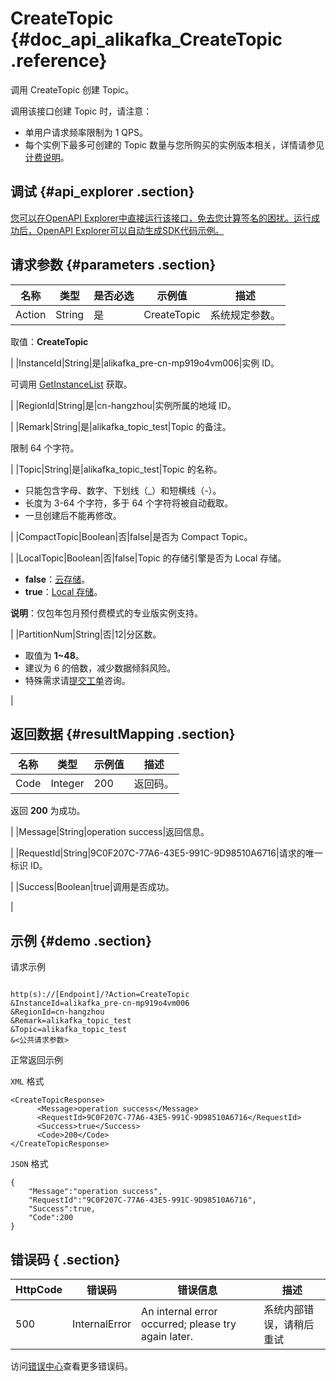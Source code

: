 # CreateTopic {#doc_api_alikafka_CreateTopic .reference}

调用 CreateTopic 创建 Topic。

调用该接口创建 Topic 时，请注意：

-   单用户请求频率限制为 1 QPS。
-   每个实例下最多可创建的 Topic 数量与您所购买的实例版本相关，详情请参见[计费说明](https://help.aliyun.com/document_detail/84737.html)。

## 调试 {#api_explorer .section}

[您可以在OpenAPI Explorer中直接运行该接口，免去您计算签名的困扰。运行成功后，OpenAPI Explorer可以自动生成SDK代码示例。](https://api.aliyun.com/#product=alikafka&api=CreateTopic&type=RPC&version=2018-10-15)

## 请求参数 {#parameters .section}

|名称|类型|是否必选|示例值|描述|
|--|--|----|---|--|
|Action|String|是|CreateTopic|系统规定参数。

 取值：**CreateTopic**

 |
|InstanceId|String|是|alikafka\_pre-cn-mp919o4vm006|实例 ID。

 可调用 [GetInstanceList](https://help.aliyun.com/document_detail/94533.html?spm=a2c4g.11186623.2.12.774c7dc8F5cWRE#concept-94533-zh) 获取。

 |
|RegionId|String|是|cn-hangzhou|实例所属的地域 ID。

 |
|Remark|String|是|alikafka\_topic\_test|Topic 的备注。

 限制 64 个字符。

 |
|Topic|String|是|alikafka\_topic\_test|Topic 的名称。

 -   只能包含字母、数字、下划线（\_）和短横线（-）。
-   长度为 3-64 个字符，多于 64 个字符将被自动截取。
-   一旦创建后不能再修改。

 |
|CompactTopic|Boolean|否|false|是否为 Compact Topic。

 |
|LocalTopic|Boolean|否|false|Topic 的存储引擎是否为 Local 存储。

 -   **false**：[云存储](https://help.aliyun.com/document_detail/123277.html?spm=a2c4g.11186623.6.614.53622eb1780c4b#title-72f-8kr-uh1)。
-   **true**：[Local 存储](https://help.aliyun.com/document_detail/123277.html?spm=a2c4g.11186623.6.614.53622eb1780c4b#title-72f-8kr-uh1)。

 **说明**：仅包年包月预付费模式的专业版实例支持。

 |
|PartitionNum|String|否|12|分区数。

 -   取值为 **1~48**。
-   建议为 6 的倍数，减少数据倾斜风险。
-   特殊需求请[提交工单](https://selfservice.console.aliyun.com/ticket/createIndex?spm=a2c4g.11186623.2.15.53622eb1780c4b)咨询。

 |

## 返回数据 {#resultMapping .section}

|名称|类型|示例值|描述|
|--|--|---|--|
|Code|Integer|200|返回码。

 返回 **200** 为成功。

 |
|Message|String|operation success|返回信息。

 |
|RequestId|String|9C0F207C-77A6-43E5-991C-9D98510A6716|请求的唯一标识 ID。

 |
|Success|Boolean|true|调用是否成功。

 |

## 示例 {#demo .section}

请求示例

``` {#request_demo}

http(s)://[Endpoint]/?Action=CreateTopic
&InstanceId=alikafka_pre-cn-mp919o4vm006 
&RegionId=cn-hangzhou
&Remark=alikafka_topic_test
&Topic=alikafka_topic_test
&<公共请求参数>

```

正常返回示例

`XML` 格式

``` {#xml_return_success_demo}
<CreateTopicResponse>
	  <Message>operation success</Message>
	  <RequestId>9C0F207C-77A6-43E5-991C-9D98510A6716</RequestId>
	  <Success>true</Success>
	  <Code>200</Code>
</CreateTopicResponse>
```

`JSON` 格式

``` {#json_return_success_demo}
{
	"Message":"operation success",
	"RequestId":"9C0F207C-77A6-43E5-991C-9D98510A6716",
	"Success":true,
	"Code":200
}
```

## 错误码 { .section}

|HttpCode|错误码|错误信息|描述|
|--------|---|----|--|
|500|InternalError|An internal error occurred; please try again later.|系统内部错误，请稍后重试|

访问[错误中心](https://error-center.aliyun.com/status/product/alikafka)查看更多错误码。


